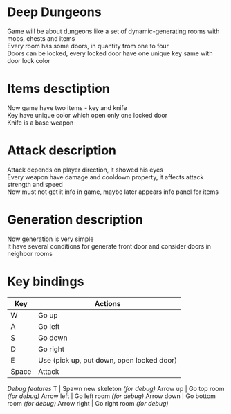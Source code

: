 # Deep Dungeons

Game will be about dungeons like a set of dynamic-generating rooms with mobs, chests and items  
Every room has some doors, in quantity from one to four  
Doors can be locked, every locked door have one unique key same with door lock color  

# Items desctiption

Now game have two items - key and knife  
Key have unique color which open only one locked door  
Knife is a base weapon  

# Attack description

Attack depends on player direction, it showed his eyes  
Every weapon have damage and cooldown property, it affects attack strength and speed  
Now must not get it info in game, maybe later appears info panel for items

# Generation description

Now generation is very simple  
It have several conditions for generate front door and consider doors in neighbor rooms  

# Key bindings

Key  | Actions
------------- | -------------
W  | Go up
A  | Go left
S  | Go down
D  | Go right
E  | Use (pick up, put down, open locked door)
Space  | Attack
*Debug features*
T  | Spawn new skeleton *(for debug)*
Arrow up | Go top room *(for debug)*
Arrow left | Go left room *(for debug)*
Arrow down | Go bottom room *(for debug)*
Arrow  right | Go right room *(for debug)*